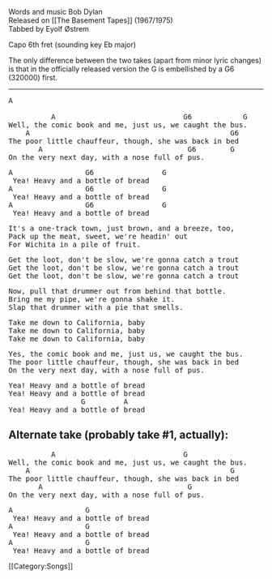 Words and music Bob Dylan<br>
Released on [[The Basement Tapes]] (1967/1975)<br>
Tabbed by Eyolf Østrem

Capo 6th fret (sounding key Eb major)

The only difference between the two takes (apart from minor lyric
changes) is that in the officially released version the G is
embellished by a G6 (320000) first.

----
<pre class="verse">
A

          A                              G6            G
Well, the comic book and me, just us, we caught the bus.
    A                                               G6       G
The poor little chauffeur, though, she was back in bed
       A                                  G6        G
On the very next day, with a nose full of pus.
</pre>
<pre class="refrain">
A                 G6                G
 Yea! Heavy and a bottle of bread
A                 G6                G
 Yea! Heavy and a bottle of bread
A                 G6                G
 Yea! Heavy and a bottle of bread
</pre>
<pre class="verse">
It's a one-track town, just brown, and a breeze, too,
Pack up the meat, sweet, we're headin' out
For Wichita in a pile of fruit.
</pre>
<pre class="refrain">
Get the loot, don't be slow, we're gonna catch a trout
Get the loot, don't be slow, we're gonna catch a trout
Get the loot, don't be slow, we're gonna catch a trout
</pre>
<pre class="verse">
Now, pull that drummer out from behind that bottle.
Bring me my pipe, we're gonna shake it.
Slap that drummer with a pie that smells.
</pre>
<pre class="refrain">
Take me down to California, baby
Take me down to California, baby
Take me down to California, baby
</pre>
<pre class="verse">
Yes, the comic book and me, just us, we caught the bus.
The poor little chauffeur, though, she was back in bed
On the very next day, with a nose full of pus.
</pre>
<pre class="refrain">
Yea! Heavy and a bottle of bread
Yea! Heavy and a bottle of bread
                 G         A
Yea! Heavy and a bottle of bread
</pre>

<h2 class="songversion">Alternate take (probably take #1, actually):</h2>
<pre class="verse">
          A                              G
Well, the comic book and me, just us, we caught the bus.
    A                                               G
The poor little chauffeur, though, she was back in bed
       A                                  G
On the very next day, with a nose full of pus.
</pre>
<pre class="refrain">
A                 G
 Yea! Heavy and a bottle of bread
A                 G
 Yea! Heavy and a bottle of bread
A                 G
 Yea! Heavy and a bottle of bread
</pre>

[[Category:Songs]]